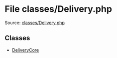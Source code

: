 File classes/Delivery.php
=========

Source: [classes/Delivery.php](https://github.com/PrestaShop/PrestaShop/blob/1.5.1.0/classes/Delivery.php)


Classes
-------

* [DeliveryCore](class.DeliveryCore.md)

